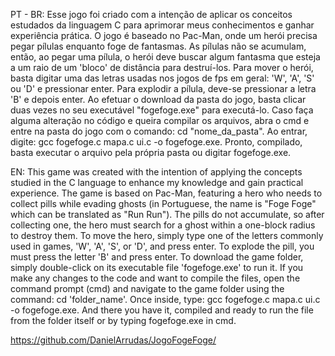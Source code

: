PT - BR: Esse jogo foi criado com a intenção de aplicar os conceitos estudados da linguagem C para aprimorar meus conhecimentos e ganhar experiência prática.
O jogo é baseado no Pac-Man, onde um herói precisa pegar pílulas enquanto foge de fantasmas. As pílulas não se acumulam, então, ao pegar uma pílula, o herói deve buscar algum fantasma que esteja a um raio de um 'bloco' de distância para destruí-los.
Para mover o herói, basta digitar uma das letras usadas nos jogos de fps em geral: 'W', 'A', 'S' ou 'D' e pressionar enter.
Para explodir a pílula, deve-se pressionar a letra 'B' e depois enter. Ao efetuar o download da pasta do jogo, basta clicar duas vezes no seu executável "fogefoge.exe" para executá-lo.
Caso faça alguma alteração no código e queira compilar os arquivos, abra o cmd e entre na pasta do jogo com o comando: cd "nome_da_pasta". Ao entrar, digite: gcc fogefoge.c mapa.c ui.c -o fogefoge.exe.
Pronto, compilado, basta executar o arquivo pela própria pasta ou digitar fogefoge.exe.

EN: This game was created with the intention of applying the concepts studied in the C language to enhance my knowledge and gain practical experience. 
The game is based on Pac-Man, featuring a hero who needs to collect pills while evading ghosts (in Portuguese, the name is "Foge Foge" which can be translated as "Run Run"). 
The pills do not accumulate, so after collecting one, the hero must search for a ghost within a one-block radius to destroy them.
To move the hero, simply type one of the letters commonly used in games, 'W', 'A', 'S', or 'D', and press enter. To explode the pill, you must press the letter 'B' and press enter.
To download the game folder, simply double-click on its executable file 'fogefoge.exe' to run it. 
If you make any changes to the code and want to compile the files, open the command prompt (cmd) and navigate to the game folder using the command: cd 'folder_name'. 
Once inside, type: gcc fogefoge.c mapa.c ui.c -o fogefoge.exe. And there you have it, compiled and ready to run the file from the folder itself or by typing fogefoge.exe in cmd.

https://github.com/DanielArrudas/JogoFogeFoge/
